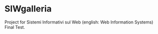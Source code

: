 # SIWgalleria
Project for Sistemi Informativi sul Web (english: Web Information Systems) Final Test.
